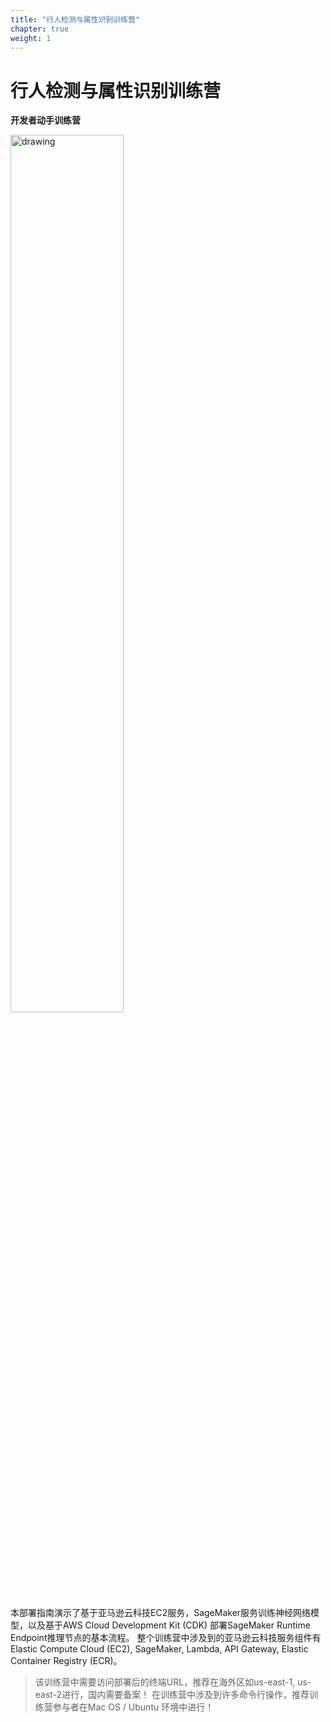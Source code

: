 ```yaml
---
title: "行人检测与属性识别训练营"
chapter: true
weight: 1
---
```


<div style="text-align: center"><h2></h2></div>

# 行人检测与属性识别训练营

**开发者动手训练营**

<img src="images/services.png" alt="drawing" width="60%"/>


本部署指南演示了基于亚马逊云科技EC2服务，SageMaker服务训练神经网络模型，以及基于AWS Cloud Development Kit (CDK) 部署SageMaker Runtime Endpoint推理节点的基本流程。
整个训练营中涉及到的亚马逊云科技服务组件有Elastic Compute Cloud (EC2), SageMaker, Lambda, API Gateway, Elastic Container Registry (ECR)。


> 该训练营中需要访问部署后的终端URL，推荐在海外区如us-east-1, us-east-2进行，国内需要备案！
> 在训练营中涉及到许多命令行操作，推荐训练营参与者在Mac OS / Ubuntu 环境中进行！




